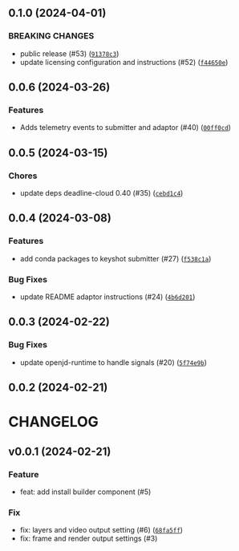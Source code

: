 ## 0.1.0 (2024-04-01)

### BREAKING CHANGES
* public release (#53) ([`91378c3`](https://github.com/aws-deadline/deadline-cloud-for-keyshot/commit/91378c39e58f6eeadc67900a430c802601852b74))
* update licensing configuration and instructions (#52) ([`f44650e`](https://github.com/aws-deadline/deadline-cloud-for-keyshot/commit/f44650e2299864a9dd3dfab28efb2dff89c6d7df))



## 0.0.6 (2024-03-26)


### Features
* Adds telemetry events to submitter and adaptor (#40) ([`00ff0cd`](https://github.com/aws-deadline/deadline-cloud-for-keyshot/commit/00ff0cd670cef61519851d4c4d91d56b64739585))


## 0.0.5 (2024-03-15)

### Chores
* update deps deadline-cloud 0.40 (#35) ([`cebd1c4`](https://github.com/aws-deadline/deadline-cloud-for-keyshot/commit/cebd1c4fdf9633aa0691b517f6b4092264943f69))

## 0.0.4 (2024-03-08)


### Features
* add conda packages to keyshot submitter (#27) ([`f538c1a`](https://github.com/aws-deadline/deadline-cloud-for-keyshot/commit/f538c1a7765a56955cfb6e57bec35b0551ae9c53))

### Bug Fixes
* update README adaptor instructions (#24) ([`4b6d201`](https://github.com/aws-deadline/deadline-cloud-for-keyshot/commit/4b6d20179e0368f57b67d08dacc7376b3364649b))

## 0.0.3 (2024-02-22)



### Bug Fixes
* update openjd-runtime to handle signals (#20) ([`5f74e9b`](https://github.com/aws-deadline/deadline-cloud-for-keyshot/commit/5f74e9ba7b1dfe17f571f396522eeecf1e967e47))

## 0.0.2 (2024-02-21)




# CHANGELOG
## v0.0.1 (2024-02-21)

### Feature
* feat: add install builder component (#5)

### Fix
* fix: layers and video output setting (#6) ([`68fa5ff`](https://github.com/aws-deadline/deadline-cloud-for-keyshot/commit/68fa5ffe5eccfa0db9a0984992f5c5a3c0095741))
* fix: frame and render output settings (#3)

